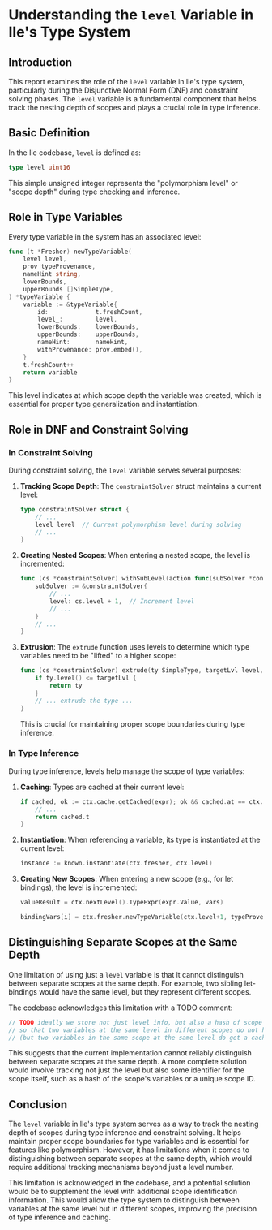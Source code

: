 # Understanding the `level` Variable in Ile's Type System

## Introduction

This report examines the role of the `level` variable in Ile's type system, particularly during the Disjunctive Normal Form (DNF) and constraint solving phases. The `level` variable is a fundamental component that helps track the nesting depth of scopes and plays a crucial role in type inference.

## Basic Definition

In the Ile codebase, `level` is defined as:

```go
type level uint16
```

This simple unsigned integer represents the "polymorphism level" or "scope depth" during type checking and inference.

## Role in Type Variables

Every type variable in the system has an associated level:

```go
func (t *Fresher) newTypeVariable(
    level level,
    prov typeProvenance,
    nameHint string,
    lowerBounds,
    upperBounds []SimpleType,
) *typeVariable {
    variable := &typeVariable{
        id:             t.freshCount,
        level_:         level,
        lowerBounds:    lowerBounds,
        upperBounds:    upperBounds,
        nameHint:       nameHint,
        withProvenance: prov.embed(),
    }
    t.freshCount++
    return variable
}
```

This level indicates at which scope depth the variable was created, which is essential for proper type generalization and instantiation.

## Role in DNF and Constraint Solving

### In Constraint Solving

During constraint solving, the `level` variable serves several purposes:

1. **Tracking Scope Depth**: The `constraintSolver` struct maintains a current level:

   ```go
   type constraintSolver struct {
       // ...
       level level  // Current polymorphism level during solving
       // ...
   }
   ```

2. **Creating Nested Scopes**: When entering a nested scope, the level is incremented:

   ```go
   func (cs *constraintSolver) withSubLevel(action func(subSolver *constraintSolver) bool) bool {
       subSolver := &constraintSolver{
           // ...
           level: cs.level + 1,  // Increment level
           // ...
       }
       // ...
   }
   ```

3. **Extrusion**: The `extrude` function uses levels to determine which type variables need to be "lifted" to a higher scope:

   ```go
   func (cs *constraintSolver) extrude(ty SimpleType, targetLvl level, pol bool) SimpleType {
       if ty.level() <= targetLvl {
           return ty
       }
       // ... extrude the type ...
   }
   ```

   This is crucial for maintaining proper scope boundaries during type inference.

### In Type Inference

During type inference, levels help manage the scope of type variables:

1. **Caching**: Types are cached at their current level:

   ```go
   if cached, ok := ctx.cache.getCached(expr); ok && cached.at == ctx.level {
       // ...
       return cached.t
   }
   ```

2. **Instantiation**: When referencing a variable, its type is instantiated at the current level:

   ```go
   instance := known.instantiate(ctx.fresher, ctx.level)
   ```

3. **Creating New Scopes**: When entering a new scope (e.g., for let bindings), the level is incremented:

   ```go
   valueResult = ctx.nextLevel().TypeExpr(expr.Value, vars)
   ```

   ```go
   bindingVars[i] = ctx.fresher.newTypeVariable(ctx.level+1, typeProvenance{}, binding.Var, nil, nil)
   ```

## Distinguishing Separate Scopes at the Same Depth

One limitation of using just a `level` variable is that it cannot distinguish between separate scopes at the same depth. For example, two sibling let-bindings would have the same level, but they represent different scopes.

The codebase acknowledges this limitation with a TODO comment:

```go
// TODO ideally we store not just level info, but also a hash of scope of the variable,
// so that two variables at the same level in different scopes do not hit this case
// (but two variables in the same scope at the same level do get a cache hit)
```

This suggests that the current implementation cannot reliably distinguish between separate scopes at the same depth. A more complete solution would involve tracking not just the level but also some identifier for the scope itself, such as a hash of the scope's variables or a unique scope ID.

## Conclusion

The `level` variable in Ile's type system serves as a way to track the nesting depth of scopes during type inference and constraint solving. It helps maintain proper scope boundaries for type variables and is essential for features like polymorphism. However, it has limitations when it comes to distinguishing between separate scopes at the same depth, which would require additional tracking mechanisms beyond just a level number.

This limitation is acknowledged in the codebase, and a potential solution would be to supplement the level with additional scope identification information. This would allow the type system to distinguish between variables at the same level but in different scopes, improving the precision of type inference and caching.
